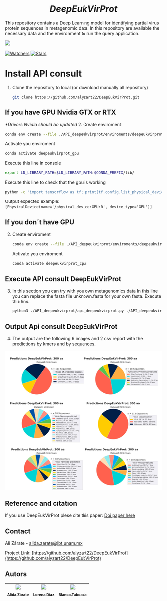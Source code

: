 <em> <h1 align="center"> DeepEukVirProt </h1></em>

This repository contains a Deep Learning model for identifying partial virus protein sequences in metagenomic data.
In this repository are available the necessary data and the environment to run the query application.

   <p align="left">
   <img src="https://img.shields.io/badge/STATUS-EN%20DESAROLLO-green">

   </p>

 [![Watchers](https://img.shields.io/github/watchers/tu-usuario/tu-repositorio.svg)](https://github.com/alyzart22/DeepEukVirProt/watchers)
[![Stars](https://img.shields.io/github/stars/tu-usuario/tu-repositorio.svg)](https://github.com/alyzart22/tu-repositorio/stargazers)


<!-- INSTALL API -->
# Install API consult


1. Clone the repository to local (or download manually all repository)
   ```sh
   git clone https://github.com/alyzart22/DeepEukVirProt.git
   
   ```

## If you have GPU Nvidia GTX or RTX
_*Drivers Nvidia should be updated_
2. Create enviroment
   ```sh
   conda env create --file ./API_deepeukvirprot/enviroments/deepeukvirprot_gpu.yml 
   ```
   Activate you enviroment
   ```sh
   conda activate deepeukvirprot_gpu 
   ```
   Execute this line in console 
   ```sh
   export LD_LIBRARY_PATH=$LD_LIBRARY_PATH:$CONDA_PREFIX/lib/ 
   ```
   
   Execute this line to check that the gpu is working 
   ```sh
   python -c "import tensorflow as tf; print(tf.config.list_physical_devices('GPU'))"
   ```
   Output expected example: `[PhysicalDevice(name='/physical_device:GPU:0', device_type='GPU')]`

## If you don´t have GPU
2. Create enviroment
   ```sh
   conda env create --file ./API_deepeukvirprot/enviroments/deepeukvirprot_cpu.yml 
   ```
   Activate you enviroment
   ```sh
   conda activate deepeukvirprot_cpu 
   ```
## Execute API consult DeepEukVirProt
3. In this section you can try with you own metagenomics data
   In this line you can replace the fasta file unknown.fasta for your own fasta.
   Execute this line.
   ```sh
   python3 ./API_deepeukvirprot/api_deepeukvirprot.py ./API_deepeukvirprot/metagenomic_data/unknown/unknown.fasta ./API_deepeukvirprot/model.h5 ./API_deepeukvirprot/ref_api_300_20_980.csv ./API_deepeukvirprot/metagenomic_data/unknown/ 300 40 label_output_ 0.80 0.90 978 979 0 
   ```
## Output Api consult DeepEukVirProt
 4. The output are the following 6 images and 2 csv report with the predictions by kmers and by sequences.

 ![Output image ](https://github.com/alyzart22/DeepEukVirProt/blob/main/img/output_model.jpg)

<!-- REFERENCE -->
## Reference and citation
If you use DeepEukVirProt plese cite this paper:
[Doi paper here](https://github.com/alyzart22/DeepEukVirProt)


<!-- CONTACT -->
## Contact

Ali Zárate - alida.zarate@ibt.unam.mx

Project Link: [https://github.com/alyzart22/DeepEukVirProt](https://github.com/alyzart22/DeepEukVirProt)

## Autors

| [<img src="https://png.pngtree.com/png-clipart/20191122/original/pngtree-user-icon-isolated-on-abstract-background-png-image_5192004.jpg" width=115><br><sub>Alida Zárate </sub>](https://github.com/alyzart22) | [<img src="https://png.pngtree.com/png-clipart/20191122/original/pngtree-user-icon-isolated-on-abstract-background-png-image_5192004.jpg" width=115><br><sub>Lorena Diaz</sub>](https://github.com/alyzart22) | [<img src="https://png.pngtree.com/png-clipart/20191122/original/pngtree-user-icon-isolated-on-abstract-background-png-image_5192004.jpg" width=115><br><sub>Blanca Taboada</sub>](https://github.com/alyzart22) |
| :---: | :---: | :---: |
